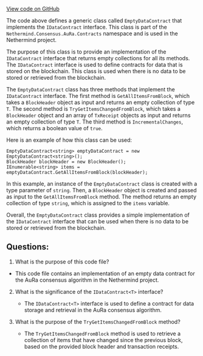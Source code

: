 [View code on GitHub](https://github.com/nethermindeth/nethermind/Nethermind.Consensus.AuRa/Contracts/EmptyDataContract.cs)

The code above defines a generic class called `EmptyDataContract` that implements the `IDataContract` interface. This class is part of the `Nethermind.Consensus.AuRa.Contracts` namespace and is used in the Nethermind project. 

The purpose of this class is to provide an implementation of the `IDataContract` interface that returns empty collections for all its methods. The `IDataContract` interface is used to define contracts for data that is stored on the blockchain. This class is used when there is no data to be stored or retrieved from the blockchain.

The `EmptyDataContract` class has three methods that implement the `IDataContract` interface. The first method is `GetAllItemsFromBlock`, which takes a `BlockHeader` object as input and returns an empty collection of type `T`. The second method is `TryGetItemsChangedFromBlock`, which takes a `BlockHeader` object and an array of `TxReceipt` objects as input and returns an empty collection of type `T`. The third method is `IncrementalChanges`, which returns a boolean value of `true`.

Here is an example of how this class can be used:

```
EmptyDataContract<string> emptyDataContract = new EmptyDataContract<string>();
BlockHeader blockHeader = new BlockHeader();
IEnumerable<string> items = emptyDataContract.GetAllItemsFromBlock(blockHeader);
```

In this example, an instance of the `EmptyDataContract` class is created with a type parameter of `string`. Then, a `BlockHeader` object is created and passed as input to the `GetAllItemsFromBlock` method. The method returns an empty collection of type `string`, which is assigned to the `items` variable.

Overall, the `EmptyDataContract` class provides a simple implementation of the `IDataContract` interface that can be used when there is no data to be stored or retrieved from the blockchain.
## Questions: 
 1. What is the purpose of this code file?
   - This code file contains an implementation of an empty data contract for the AuRa consensus algorithm in the Nethermind project.

2. What is the significance of the `IDataContract<T>` interface?
   - The `IDataContract<T>` interface is used to define a contract for data storage and retrieval in the AuRa consensus algorithm.

3. What is the purpose of the `TryGetItemsChangedFromBlock` method?
   - The `TryGetItemsChangedFromBlock` method is used to retrieve a collection of items that have changed since the previous block, based on the provided block header and transaction receipts.